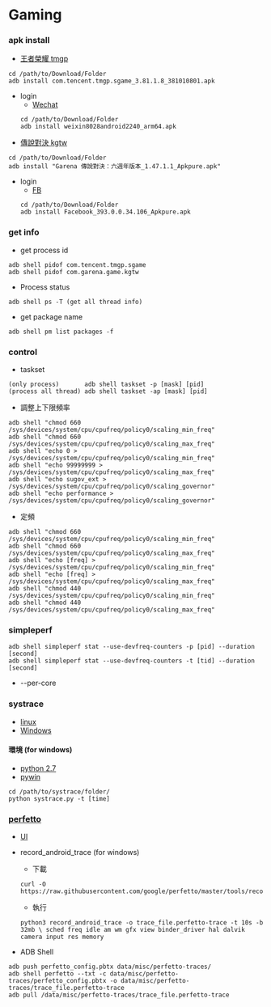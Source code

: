 # Gaming

### apk install
* [王者榮耀 tmgp](https://imtt.dd.qq.com/sjy.20002/sjy.00001/16891/apk/55F5F988DB6EBA6CB4BFC507AC380F66.apk?fsname=com.tencent.tmgp.sgame_3.81.1.8_381010801.apk&hsr=4d5s)
```
cd /path/to/Download/Folder
adb install com.tencent.tmgp.sgame_3.81.1.8_381010801.apk
```
   * login
      *  [Wechat](http://weixin.qq.com/)
      ```
      cd /path/to/Download/Folder
      adb install weixin8028android2240_arm64.apk
      ```
* [傳說對決 kgtw](https://m.apkpure.com/tw/garena-%E5%82%B3%E8%AA%AA%E5%B0%8D%E6%B1%BA%EF%BC%9A%E5%85%AD%E9%80%B1%E5%B9%B4%E7%89%88%E6%9C%AC/com.garena.game.kgtw/download?from=details)
```
cd /path/to/Download/Folder
adb install "Garena 傳說對決：六週年版本_1.47.1.1_Apkpure.apk"
```
   * login
      * [FB](https://d.apkpure.com/b/APK/com.facebook.katana?version=latest)
      ```
      cd /path/to/Download/Folder
      adb install Facebook_393.0.0.34.106_Apkpure.apk
      ```
### get info
* get process id
```
adb shell pidof com.tencent.tmgp.sgame
adb shell pidof com.garena.game.kgtw
```

* Process status
```
adb shell ps -T (get all thread info)
```

* get package name
```
adb shell pm list packages -f
```

### control
* taskset
```
(only process)       adb shell taskset -p [mask] [pid]
(process all thread) adb shell taskset -ap [mask] [pid]
```
* 調整上下限頻率
```
adb shell "chmod 660 /sys/devices/system/cpu/cpufreq/policy0/scaling_min_freq"
adb shell "chmod 660 /sys/devices/system/cpu/cpufreq/policy0/scaling_max_freq"
adb shell "echo 0 > /sys/devices/system/cpu/cpufreq/policy0/scaling_min_freq"
adb shell "echo 99999999 > /sys/devices/system/cpu/cpufreq/policy0/scaling_max_freq"
adb shell "echo sugov_ext > /sys/devices/system/cpu/cpufreq/policy0/scaling_governor"
adb shell "echo performance > /sys/devices/system/cpu/cpufreq/policy0/scaling_governor"
```
* 定頻
```
adb shell "chmod 660 /sys/devices/system/cpu/cpufreq/policy0/scaling_min_freq"
adb shell "chmod 660 /sys/devices/system/cpu/cpufreq/policy0/scaling_max_freq"
adb shell "echo [freq] > /sys/devices/system/cpu/cpufreq/policy0/scaling_min_freq"
adb shell "echo [freq] > /sys/devices/system/cpu/cpufreq/policy0/scaling_max_freq"
adb shell "chmod 440 /sys/devices/system/cpu/cpufreq/policy0/scaling_min_freq"
adb shell "chmod 440 /sys/devices/system/cpu/cpufreq/policy0/scaling_max_freq"
```


### simpleperf
```
adb shell simpleperf stat --use-devfreq-counters -p [pid] --duration [second]
adb shell simpleperf stat --use-devfreq-counters -t [tid] --duration [second]
```
* --per-core

### systrace
* [linux](https://dl.google.com/android/repository/platform-tools_r33.0.0-linux.zip)
* [Windows](https://dl.google.com/android/repository/platform-tools_r33.0.0-windows.zip)
#### 環境 (for windows)
* [python 2.7](https://www.python.org/downloads/release/python-2718/)
* [pywin](https://pypi.org/project/pypiwin32/219/#files)
```
cd /path/to/systrace/folder/
python systrace.py -t [time] 
```

### [perfetto](https://developer.android.com/studio/command-line/perfetto) 
* [UI](https://ui.perfetto.dev/)

* record_android_trace (for windows)
  * 下載
  ```
  curl -O https://raw.githubusercontent.com/google/perfetto/master/tools/record_android_trace
  ```
  * 執行
  ```
  python3 record_android_trace -o trace_file.perfetto-trace -t 10s -b 32mb \ sched freq idle am wm gfx view binder_driver hal dalvik camera input res memory 
  ```
* ADB Shell
```
adb push perfetto_config.pbtx data/misc/perfetto-traces/
adb shell perfetto --txt -c data/misc/perfetto-traces/perfetto_config.pbtx -o data/misc/perfetto-traces/trace_file.perfetto-trace
adb pull /data/misc/perfetto-traces/trace_file.perfetto-trace
```
